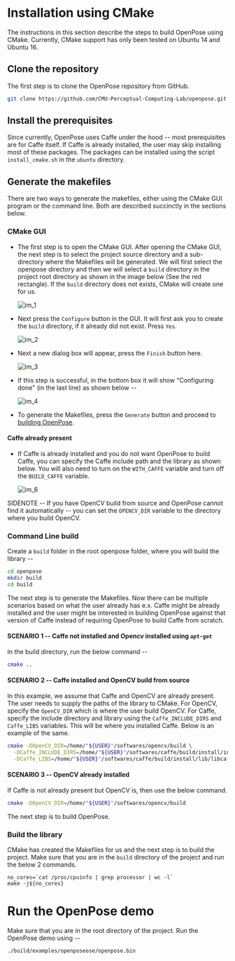 # Installation using CMake

The instructions in this section describe the steps to build OpenPose using CMake. Currently, CMake support has only been tested on Ubuntu 14 and Ubuntu 16.

## Clone the repository

The first step is to clone the OpenPose repository from GitHub.

```bash
git clone https://github.com/CMU-Perceptual-Computing-Lab/openpose.git
```

## Install the prerequisites

Since currently, OpenPose uses Caffe under the hood -- most prerequisites are for Caffe itself. If Caffe is already installed, the user may skip installing most of these packages. The packages can be installed using the script `install_cmake.sh` in the `ubuntu` directory.

## Generate the makefiles

There are two ways to generate the makefiles, either using the CMake GUI program or the command line. Both are described
succinctly in the sections below.

### CMake GUI

* The first step is to open the CMake GUI. After opening the CMake GUI, the next step is to select the project source directory and a sub-directory where the Makefiles will
be generated. We will first select the openpose directory and then we will select a `build` directory in the project root directory as shown in the image below (See the red rectangle). If the `build` directory does not exists, CMake will create one for us.
  
  ![im_1](media/cmake_installation/im_1.png)
  
* Next press the `Configure` button in the GUI. It will first ask you to create the `build` directory, if it already did not exist. Press `Yes`.
  
  ![im_2](media/cmake_installation/im_2.png)
  
* Next a new dialog box will appear, press the `Finish` button here.
  
  ![im_3](media/cmake_installation/im_3.png)
  
* If this step is successful, in the bottom box it will show "Configuring done" (in the last line) as shown below --
  
  ![im_4](media/cmake_installation/im_4.png)
  
* To generate the Makefiles, press the `Generate` button and proceed to [building OpenPose](#build-the-library).
  
#### Caffe already present 

* If Caffe is already installed and you do not want OpenPose to build Caffe, you can specify the Caffe include path and the library as shown below. You will also need to turn on the `WITH_CAFFE` variable and turn off the `BUILD_CAFFE` variable.
  
  ![im_6](media/cmake_installation/im_6.png)
  
SIDENOTE -- If you have OpenCV build from source and OpenPose cannot find it automatically -- you can set the `OPENCV_DIR` variable to the directory where you build OpenCV.

### Command Line build

Create a `build` folder in the root openpose folder, where you will build the library --

```bash
cd openpose
mkdir build
cd build
```

The next step is to generate the Makefiles. Now there can be multiple scenarios based on what the user already has e.x. Caffe might be already installed and the user might be interested in building OpenPose against that version of Caffe instead of requiring OpenPose to build Caffe from scratch.

#### SCENARIO 1 -- Caffe not installed and Opencv installed using `apt-get`

In the build directory, run the below command --

```bash
cmake ..
```

#### SCENARIO 2 -- Caffe installed and OpenCV build from source

In this example, we assume that Caffe and OpenCV are already present. The user needs to supply the paths of the library to CMake. For OpenCV, specify the `OpenCV_DIR` which is where the user build OpenCV. For Caffe, specify the include directory and library using the `Caffe_INCLUDE_DIRS` and `Caffe_LIBS` variables. This will be where you installed Caffe. Below is an example of the same.

```bash
cmake -DOpenCV_DIR=/home/"${USER}"/softwares/opencv/build \
  -DCaffe_INCLUDE_DIRS=/home/"${USER}"/softwares/caffe/build/install/include \
  -DCaffe_LIBS=/home/"${USER}"/softwares/caffe/build/install/lib/libcaffe.so -DWITH_CAFFE=ON ..
```

#### SCENARIO 3 -- OpenCV already installed

If Caffe is not already present but OpenCV is, then use the below command.

```bash
cmake -DOpenCV_DIR=/home/"${USER}"/softwares/opencv/build
```

The next step is to build OpenPose.

### Build the library 

CMake has created the Makefiles for us and the next step is to build the project. Make sure that you are in the `build` directory of the project and run the below 2 commands.

```
no_cores=`cat /proc/cpuinfo | grep processor | wc -l`
make -j${no_cores}
```

# Run the OpenPose demo

Make sure that you are in the root directory of the project. Run the OpenPose demo using --

```
./build/examples/openposeose/openpose.bin
```
